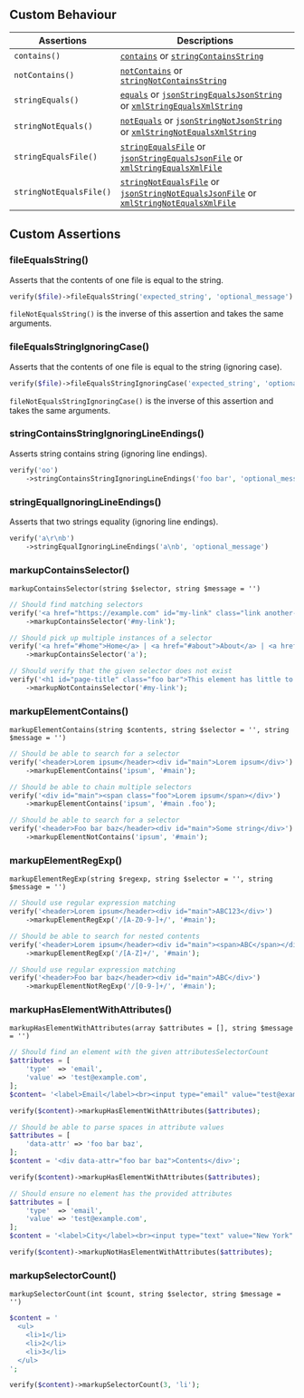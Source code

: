 ## Custom Behaviour

| Assertions              | Descriptions |
| ----------------------- | ------------ |
| `contains()`            | [`contains`][contains] or [`stringContainsString`][stringCS] |
| `notContains()`         | [`notContains`][contains] or [`stringNotContainsString`][stringCS] |
| `stringEquals()`        | [`equals`][equals] or [`jsonStringEqualsJsonString`][jsonSEJS] or [`xmlStringEqualsXmlString`][xmlSEXS] |
| `stringNotEquals()`     | [`notEquals`][equals] or [`jsonStringNotJsonString`][jsonSEJS] or [`xmlStringNotEqualsXmlString`][xmlSEXS] |
| `stringEqualsFile()`    | [`stringEqualsFile`][stringEF] or [`jsonStringEqualsJsonFile`][jsonSEJF] or [`xmlStringEqualsXmlFile`][xmlSEXF] |
| `stringNotEqualsFile()` | [`stringNotEqualsFile`][stringEF] or [`jsonStringNotEqualsJsonFile`][jsonSEJF] or [`xmlStringNotEqualsXmlFile`][xmlSEXF] |

[contains]: https://phpunit.readthedocs.io/en/stable/assertions.html#assertcontains
[stringCS]: https://phpunit.readthedocs.io/en/stable/assertions.html#assertstringcontainsstring
[equals]: https://phpunit.readthedocs.io/en/9.5/assertions.html#assertequals
[jsonSEJS]: https://phpunit.readthedocs.io/en/9.5/assertions.html#assertjsonstringequalsjsonstring
[xmlSEXS]: https://phpunit.readthedocs.io/en/9.5/assertions.html#assertxmlstringequalsxmlstring
[stringEF]: https://phpunit.readthedocs.io/en/stable/assertions.html#assertstringequalsfile
[jsonSEJF]: https://phpunit.readthedocs.io/en/stable/assertions.html#assertjsonstringequalsjsonfile
[xmlSEXF]: https://phpunit.readthedocs.io/en/stable/assertions.html#assertxmlstringequalsxmlfile

## Custom Assertions

### fileEqualsString()

Asserts that the contents of one file is equal to the string.

```php
verify($file)->fileEqualsString('expected_string', 'optional_message')
```

`fileNotEqualsString()` is the inverse of this assertion and takes the same arguments.

### fileEqualsStringIgnoringCase()

Asserts that the contents of one file is equal to the string (ignoring case).

```php
verify($file)->fileEqualsStringIgnoringCase('expected_string', 'optional_message')
```

`fileNotEqualsStringIgnoringCase()` is the inverse of this assertion and takes the same arguments.

### stringContainsStringIgnoringLineEndings()

Asserts string contains string (ignoring line endings).

```php
verify('oo')
    ->stringContainsStringIgnoringLineEndings('foo bar', 'optional_message')
```

### stringEqualIgnoringLineEndings()

Asserts that two strings equality (ignoring line endings).

```php
verify('a\r\nb')
    ->stringEqualIgnoringLineEndings('a\nb', 'optional_message')
```

### markupContainsSelector()
`markupContainsSelector(string $selector, string $message = '')`

```php
// Should find matching selectors
verify('<a href="https://example.com" id="my-link" class="link another-class">Example</a>')
    ->markupContainsSelector('#my-link');

// Should pick up multiple instances of a selector
verify('<a href="#home">Home</a> | <a href="#about">About</a> | <a href="#contact">Contact</a>')
    ->markupContainsSelector('a');

// Should verify that the given selector does not exist
verify('<h1 id="page-title" class="foo bar">This element has little to do with the link.</h1>')
    ->markupNotContainsSelector('#my-link');
```

### markupElementContains()
`markupElementContains(string $contents, string $selector = '', string $message = '')`

```php
// Should be able to search for a selector
verify('<header>Lorem ipsum</header><div id="main">Lorem ipsum</div>')
    ->markupElementContains('ipsum', '#main');

// Should be able to chain multiple selectors
verify('<div id="main"><span class="foo">Lorem ipsum</span></div>')
    ->markupElementContains('ipsum', '#main .foo');

// Should be able to search for a selector
verify('<header>Foo bar baz</header><div id="main">Some string</div>')
    ->markupElementNotContains('ipsum', '#main');
```

### markupElementRegExp()
`markupElementRegExp(string $regexp, string $selector = '', string $message = '')`

```php
// Should use regular expression matching
verify('<header>Lorem ipsum</header><div id="main">ABC123</div>')
    ->markupElementRegExp('/[A-Z0-9-]+/', '#main');

// Should be able to search for nested contents
verify('<header>Lorem ipsum</header><div id="main"><span>ABC</span></div>')
    ->markupElementRegExp('/[A-Z]+/', '#main');

// Should use regular expression matching
verify('<header>Foo bar baz</header><div id="main">ABC</div>')
    ->markupElementNotRegExp('/[0-9-]+/', '#main');
```

### markupHasElementWithAttributes()
`markupHasElementWithAttributes(array $attributes = [], string $message = '')`

```php
// Should find an element with the given attributesSelectorCount
$attributes = [
    'type'  => 'email',
    'value' => 'test@example.com',
];
$content= '<label>Email</label><br><input type="email" value="test@example.com" />';

verify($content)->markupHasElementWithAttributes($attributes);

// Should be able to parse spaces in attribute values
$attributes = [
    'data-attr' => 'foo bar baz',
];
$content = '<div data-attr="foo bar baz">Contents</div>';

verify($content)->markupHasElementWithAttributes($attributes);

// Should ensure no element has the provided attributes
$attributes = [
    'type'  => 'email',
    'value' => 'test@example.com',
];
$content = '<label>City</label><br><input type="text" value="New York" data-foo="bar" />';

verify($content)->markupNotHasElementWithAttributes($attributes);
```

### markupSelectorCount()
`markupSelectorCount(int $count, string $selector, string $message = '')`

```php
$content = '
  <ul>
    <li>1</li>
    <li>2</li>
    <li>3</li>
  </ul>
';

verify($content)->markupSelectorCount(3, 'li');
```
